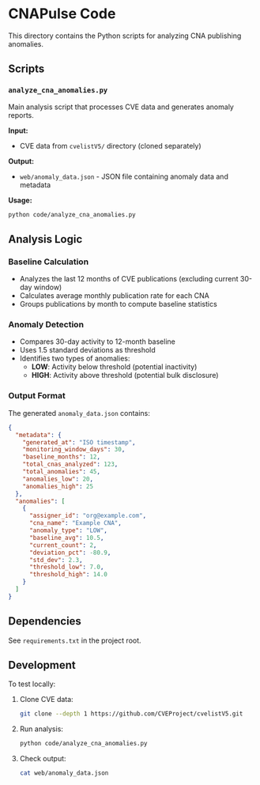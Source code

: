 # CNAPulse Code

This directory contains the Python scripts for analyzing CNA publishing anomalies.

## Scripts

### `analyze_cna_anomalies.py`

Main analysis script that processes CVE data and generates anomaly reports.

**Input:**
- CVE data from `cvelistV5/` directory (cloned separately)

**Output:**
- `web/anomaly_data.json` - JSON file containing anomaly data and metadata

**Usage:**
```bash
python code/analyze_cna_anomalies.py
```

## Analysis Logic

### Baseline Calculation
- Analyzes the last 12 months of CVE publications (excluding current 30-day window)
- Calculates average monthly publication rate for each CNA
- Groups publications by month to compute baseline statistics

### Anomaly Detection
- Compares 30-day activity to 12-month baseline
- Uses 1.5 standard deviations as threshold
- Identifies two types of anomalies:
  - **LOW**: Activity below threshold (potential inactivity)
  - **HIGH**: Activity above threshold (potential bulk disclosure)

### Output Format

The generated `anomaly_data.json` contains:

```json
{
  "metadata": {
    "generated_at": "ISO timestamp",
    "monitoring_window_days": 30,
    "baseline_months": 12,
    "total_cnas_analyzed": 123,
    "total_anomalies": 45,
    "anomalies_low": 20,
    "anomalies_high": 25
  },
  "anomalies": [
    {
      "assigner_id": "org@example.com",
      "cna_name": "Example CNA",
      "anomaly_type": "LOW",
      "baseline_avg": 10.5,
      "current_count": 2,
      "deviation_pct": -80.9,
      "std_dev": 2.3,
      "threshold_low": 7.0,
      "threshold_high": 14.0
    }
  ]
}
```

## Dependencies

See `requirements.txt` in the project root.

## Development

To test locally:

1. Clone CVE data:
   ```bash
   git clone --depth 1 https://github.com/CVEProject/cvelistV5.git
   ```

2. Run analysis:
   ```bash
   python code/analyze_cna_anomalies.py
   ```

3. Check output:
   ```bash
   cat web/anomaly_data.json
   ```
